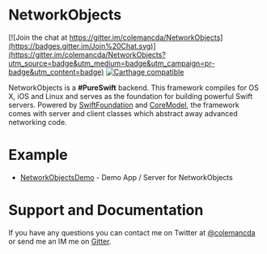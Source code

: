 NetworkObjects 
==============

[![Join the chat at https://gitter.im/colemancda/NetworkObjects](https://badges.gitter.im/Join%20Chat.svg)](https://gitter.im/colemancda/NetworkObjects?utm_source=badge&utm_medium=badge&utm_campaign=pr-badge&utm_content=badge) [![Carthage compatible](https://img.shields.io/badge/Carthage-compatible-4BC51D.svg?style=flat)](https://github.com/Carthage/Carthage)

NetworkObjects is a **#PureSwift** backend. This framework compiles for OS X, iOS and Linux and serves as the foundation for building powerful Swift servers. Powered by [SwiftFoundation](https://github.com/PureSwift/SwiftFoundation) and [CoreModel](https://github.com/PureSwift/CoreModel), the framework comes with server and client classes which abstract away advanced networking code.

# Example

- [NetworkObjectsDemo](https://github.com/colemancda/NetworkObjectsDemo) - Demo App / Server for NetworkObjects

# Support and Documentation

If you have any questions you can contact me on Twitter at [@colemancda](https://twitter.com/colemancda) or send me an IM me on [Gitter](https://gitter.im/colemancda/NetworkObjects?utm_source=badge&utm_medium=badge&utm_campaign=pr-badge&utm_content=badge).

